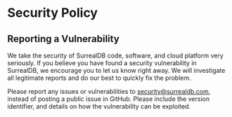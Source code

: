 # Security Policy

## Reporting a Vulnerability

We take the security of SurrealDB code, software, and cloud platform very 
seriously. If you believe you have found a security vulnerability in 
SurrealDB, we encourage you to let us know right away. We will investigate 
all legitimate reports and do our best to quickly fix the problem.

Please report any issues or vulnerabilities to security@surrealdb.com, 
instead of posting a public issue in GitHub. Please include the version 
identifier, and details on how the vulnerability can be exploited.